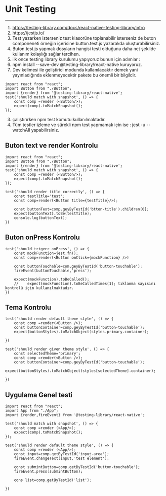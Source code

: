 # Unit Testing
***
1. https://testing-library.com/docs/react-native-testing-library/intro
2. https://jestjs.io/
3. Test yazarken isterseniz test klasorüne toplanabilir isterseniz de buton componeneti örneğin içerisine button.test.js yazarakda oluşturabilirsiniz. 
4. Buton.test.js yapmak dosyların hangisi testi olduğunu daha net şekilde kullanım kolaylığı sağlar tercihen. 
5. ilk once testing library kurulumu yapıyoruz bunun için adımlar : 
  1. npm install --save-dev @testing-library/react-native kuruyoruz.
  2. Dev kelimesi ile geliştirici modunda kullanılacaktır demek yani yayınladığında eklenmeyecektir pakete bu önemli bir bilgildir. 
```JS
import react from "react";
import Button from "./Button";
import {render} from '@testing-library/react-native';
test('should match with snapshot', () => { 
    const comp =render (<Button/>);
    expect(comp).toMatchSnapshot(); 
});

```
3. çalıştırırken npm test komutu kullanılmaktadır.
4. Tüm testler izleme ve sürekli npm test yapmamak için ise : jest -u --watchAll yapabilirsiniz.

## Buton text ve render Kontrolu

```JS
import react from "react";
import Button from "./Button";
import {render} from '@testing-library/react-native';
test('should match with snapshot', () => { 
    const comp =render (<Button/>);
    expect(comp).toMatchSnapshot(); 
});

test('should render title correctly', () => {
    const testTitle='test';
    const comp=render(<Button title={testTitle}/>);

    const buttonText=comp.geyByTestId('btton-title').children[0];
    expect(buttonText).toBe(testTitle);
    console.log(buttonText);
})
```
## Buton onPress Kontrolu
```JS
test('should trigerr onPress', () => {
    const mockFunction=jest.fn();
    const comp=render(<Button onClick={mockFunction} />)  

    const buttonTouchable=com.geyByTestId('button-touchable');
    fireEvent(buttonTouchable,'press');
    
    expect(mockFunction).toBeCalled();
    //    expect(mockFunction).toBeCalledTimes(1); tıklanma sayısını kontrolü için kullanılmaktadır.
})
```
## Tema Kontrolu
```JS
test('should render default theme style', () => {
    const comp =render(<Button />);    
    const buttonContainer=comp.geyByTestId('button-touchable');
    expect(buttonStyles).toMatchObject(styles.primary.container);

})

test('should render given theme style', () => {
    const selectedTheme='primary';
    const comp =render(<Button />);    
    const buttonContainer=comp.geyByTestId('button-touchable');
    expect(buttonStyles).toMatchObject(styles[selectedTheme].container);

})
```
## Uygulama Genel testi
```JS
import react from "react";
import App from "./App";
import {render,fireEvent} from '@testing-library/react-native';

test('should match with snapshot', () => { 
    const comp =render (<App/>);
    expect(comp).toMatchSnapshot(); 
});

test('should render default theme style', () => {
    const comp =render (<App/>);
    const input=comp.getByTestId('input-area');
    fireEvent.changeText(input,'test element');
    
    const submintButton=comp.getByTestId('button-touchable');
    fireEvent.press(submintButton);
    
    cons list=comp.getByTestId('list');
    
})


```
